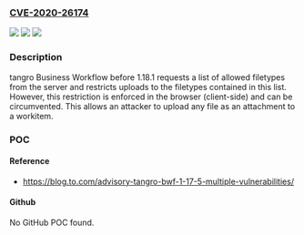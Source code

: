 ### [CVE-2020-26174](https://cve.mitre.org/cgi-bin/cvename.cgi?name=CVE-2020-26174)
![](https://img.shields.io/static/v1?label=Product&message=n%2Fa&color=blue)
![](https://img.shields.io/static/v1?label=Version&message=n%2Fa&color=blue)
![](https://img.shields.io/static/v1?label=Vulnerability&message=n%2Fa&color=brighgreen)

### Description

tangro Business Workflow before 1.18.1 requests a list of allowed filetypes from the server and restricts uploads to the filetypes contained in this list. However, this restriction is enforced in the browser (client-side) and can be circumvented. This allows an attacker to upload any file as an attachment to a workitem.

### POC

#### Reference
- https://blog.to.com/advisory-tangro-bwf-1-17-5-multiple-vulnerabilities/

#### Github
No GitHub POC found.

